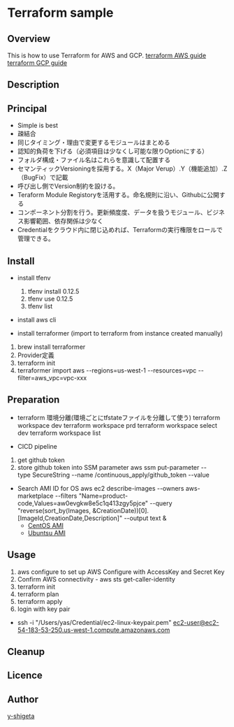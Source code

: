 Terraform sample
===

## Overview

This is how to use Terraform for AWS and GCP. 
[terraform AWS guide](https://registry.terraform.io/providers/hashicorp/aws/latest/docs)
[terraform GCP guide](https://registry.terraform.io/providers/hashicorp/google/latest/docs)

## Description

## Principal
- Simple is best
- 疎結合
- 同じタイミング・理由で変更するモジュールはまとめる
- 認知的負荷を下げる（必須項目は少なくし可能な限りOptionにする）
- フォルダ構成・ファイル名はこれらを意識して配置する
- セマンティックVersioningを採用する。X（Major Verup）.Y（機能追加）.Z（BugFix）で記載
- 呼び出し側でVersion制約を設ける。
- Teraform Module Registoryを活用する。命名規則に沿い、Githubに公開する
- コンポーネント分割を行う。更新頻度度、データを扱うモジュール、ビジネス影響範囲、依存関係は少なく
- Credentialをクラウド内に閉じ込めれば、Terraformの実行権限をロールで管理できる。

## Install
- install tfenv
  1. tfenv install 0.12.5
  2. tfenv use 0.12.5
  3. tfenv list

- install aws cli

- install terraformer (import to terraform from instance created manually)
1. brew install terraformer
2. Provider定義
3. terraform init
4. terraformer import aws --regions=us-west-1 --resources=vpc --filter=aws_vpc=vpc-xxx

## Preparation
- terraform 環境分離(環境ごとにtfstateファイルを分離して使う)
terraform workspace dev
terraform workspace prd
terraform workspace select dev
terraform workspace list

- CICD pipeline
1. get github token
2. store github token into SSM parameter
aws ssm put-parameter --type SecureString --name /continuous_apply/github_token --value <yourgithubtoken>


- Search AMI ID for OS
aws ec2 describe-images --owners aws-marketplace       --filters "Name=product-code,Values=aw0evgkw8e5c1q413zgy5pjce"       --query "reverse(sort_by(Images, &CreationDate))[0].[ImageId,CreationDate,Description]"       --output text &
  - [CentOS AMI](https://wiki.centos.org/Cloud/AWS)
  - [Ubuntsu AMI](https://cloud-images.ubuntu.com/locator/ec2/)

## Usage
  1. aws configure to set up AWS Configure with AccessKey and Secret Key
  2. Confirm AWS connectivity
    - aws sts get-caller-identity
  3. terraform init
  4. terraform plan
  5. terraform apply
  6. login with key pair
  - ssh -i "/Users/yas/Credential/ec2-linux-keypair.pem" ec2-user@ec2-54-183-53-250.us-west-1.compute.amazonaws.com

## Cleanup

## Licence

## Author
[y-shigeta](https://github.com/y-shigeta)

